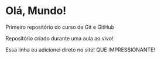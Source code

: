# Olá, Mundo!
 Primeiro repositório do curso de Git e GitHub

 Repositório criado durante uma aula ao vivo!

 Essa linha eu adicionei direto no site!  QUE IMPRESSIONANTE!
